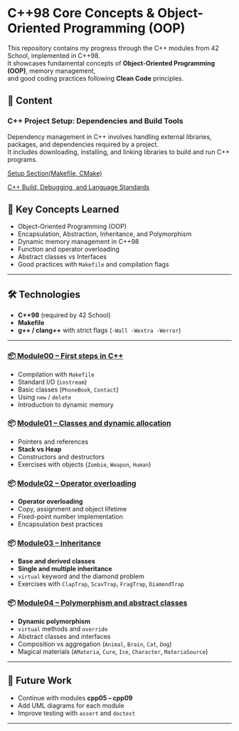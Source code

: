 # C++98 Core Concepts & Object-Oriented Programming (OOP)

This repository contains my progress through the C++ modules from 42 School, implemented in C++98.
<br>It showcases fundamental concepts of **Object-Oriented Programming (OOP)**, memory management,
<br>and good coding practices following **Clean Code** principles.

## 🚀 Content

### C++ Project Setup: Dependencies and Build Tools
Dependency management in C++ involves handling external libraries, packages, and dependencies required by a project.  
It includes downloading, installing, and linking libraries to build and run C++ programs.

[Setup Section(Makefile, CMake)](/dependencies_and_build_tools.md)

[C++ Build, Debugging, and Language Standards](/compile_debug.md)

## 📖 Key Concepts Learned

* Object-Oriented Programming (OOP)
* Encapsulation, Abstraction, Inheritance, and Polymorphism
* Dynamic memory management in C++98
* Function and operator overloading
* Abstract classes vs Interfaces
* Good practices with `Makefile` and compilation flags

---

## 🛠️ Technologies

* **C++98** (required by 42 School)
* **Makefile**
* **g++ / clang++** with strict flags (`-Wall -Wextra -Werror`)

---

### [📦 Module00 – First steps in C++](/cpp_module_00/README_module00.md)
<!-- ### [📦 Module00 – First steps in C++](/cpp_module_00/subject/en.subject_cpp00.pdf) -->

* Compilation with `Makefile`
* Standard I/O (`iostream`)
* Basic classes (`PhoneBook`, `Contact`)
* Using `new` / `delete`
* Introduction to dynamic memory

<!-- ### 📦 [Module01 – Classes and dynamic allocation](cpp_module_01/subject/en.subjectcpp_01.pdf) -->
### 📦 [Module01 – Classes and dynamic allocation](cpp_module_01/README_module01.md)

* Pointers and references
* **Stack vs Heap**
* Constructors and destructors
* Exercises with objects (`Zombie`, `Weapon`, `Human`)

<!-- ### 📦 [Module02 – Operator overloading](/cpp_module_02/subject/en.subjectcpp_02.pdf) -->
### 📦 [Module02 – Operator overloading](/cpp_module_02/README_module02.md)

* **Operator overloading**
* Copy, assignment and object lifetime
* Fixed-point number implementation
* Encapsulation best practices

<!-- ### 📦 [Module03 – Inheritance](/cpp_module_03/subject/en.subject_cpp_03.pdf) -->
### 📦 [Module03 – Inheritance](/cpp_module_03/README_module03.md)

* **Base and derived classes**
* **Single and multiple inheritance**
* `virtual` keyword and the diamond problem
* Exercises with `ClapTrap`, `ScavTrap`, `FragTrap`, `DiamondTrap`

<!-- ### 📦 [Module04 – Polymorphism and abstract classes](/cpp_module_04/subject/en.subject_cpp_04.pdf) -->
### 📦 [Module04 – Polymorphism and abstract classes](/cpp_module_04/README_module04.md)

* **Dynamic polymorphism**
* `virtual` methods and `override`
* Abstract classes and interfaces
* Composition vs aggregation (`Animal`, `Brain`, `Cat`, `Dog`)
* Magical materials (`AMateria`, `Cure`, `Ice`, `Character`, `MateriaSource`)

---
## 📌 Future Work

* Continue with modules **cpp05 – cpp09**
* Add UML diagrams for each module
* Improve testing with `assert` and `doctest`


---